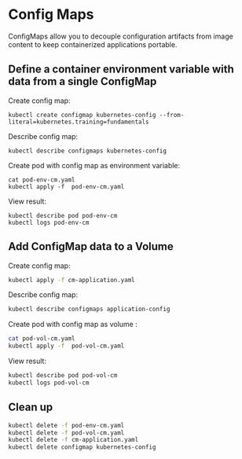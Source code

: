 # Config Maps

ConfigMaps allow you to decouple configuration artifacts from image content to keep containerized applications portable. 

## Define a container environment variable with data from a single ConfigMap

Create config map:

```
kubectl create configmap kubernetes-config --from-literal=kubernetes.training=fundamentals
```

Describe config map:

```
kubectl describe configmaps kubernetes-config
```

Create pod with config map as environment variable:

```
cat pod-env-cm.yaml
kubectl apply -f  pod-env-cm.yaml
```

View result:

```
kubectl describe pod pod-env-cm
kubectl logs pod-env-cm
```

## Add ConfigMap data to a Volume

Create config map:

```bash
kubectl apply -f cm-application.yaml
```

Describe config map:

```bash
kubectl describe configmaps application-config
```

Create pod with config map as volume :

```bash
cat pod-vol-cm.yaml
kubectl apply -f  pod-vol-cm.yaml
```

View result:

```bash
kubectl describe pod pod-vol-cm
kubectl logs pod-vol-cm
```

## Clean up

```bash
kubectl delete -f pod-env-cm.yaml
kubectl delete -f pod-vol-cm.yaml
kubectl delete -f cm-application.yaml
kubectl delete configmap kubernetes-config
```
